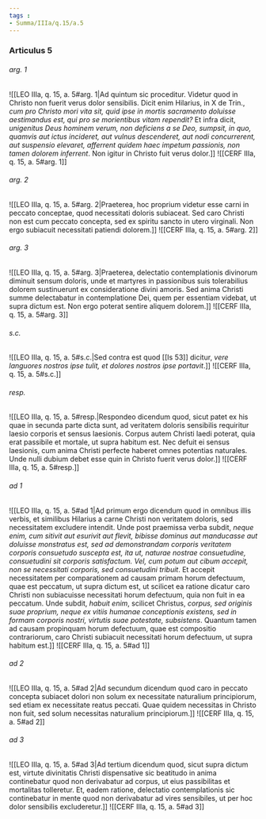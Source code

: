 ```yaml
---
tags : 
- Summa/IIIa/q.15/a.5
---
```


### Articulus 5

###### arg. 1
![[LEO IIIa, q. 15, a. 5#arg. 1|Ad quintum sic proceditur. Videtur quod in Christo non fuerit verus dolor sensibilis. Dicit enim Hilarius, in X de Trin., *cum pro Christo mori vita sit, quid ipse in mortis sacramento doluisse aestimandus est, qui pro se morientibus vitam rependit?* Et infra dicit, *unigenitus Deus hominem verum, non deficiens a se Deo, sumpsit, in quo, quamvis aut ictus incideret, aut vulnus descenderet, aut nodi concurrerent, aut suspensio elevaret, afferrent quidem haec impetum passionis, non tamen dolorem inferrent*. Non igitur in Christo fuit verus dolor.]]
![[CERF IIIa, q. 15, a. 5#arg. 1]]

###### arg. 2
![[LEO IIIa, q. 15, a. 5#arg. 2|Praeterea, hoc proprium videtur esse carni in peccato conceptae, quod necessitati doloris subiaceat. Sed caro Christi non est cum peccato concepta, sed ex spiritu sancto in utero virginali. Non ergo subiacuit necessitati patiendi dolorem.]]
![[CERF IIIa, q. 15, a. 5#arg. 2]]

###### arg. 3
![[LEO IIIa, q. 15, a. 5#arg. 3|Praeterea, delectatio contemplationis divinorum diminuit sensum doloris, unde et martyres in passionibus suis tolerabilius dolorem sustinuerunt ex consideratione divini amoris. Sed anima Christi summe delectabatur in contemplatione Dei, quem per essentiam videbat, ut supra dictum est. Non ergo poterat sentire aliquem dolorem.]]
![[CERF IIIa, q. 15, a. 5#arg. 3]]

###### s.c.
![[LEO IIIa, q. 15, a. 5#s.c.|Sed contra est quod [[Is 53]] dicitur, *vere languores nostros ipse tulit, et dolores nostros ipse portavit*.]]
![[CERF IIIa, q. 15, a. 5#s.c.]]

###### resp.
![[LEO IIIa, q. 15, a. 5#resp.|Respondeo dicendum quod, sicut patet ex his quae in secunda parte dicta sunt, ad veritatem doloris sensibilis requiritur laesio corporis et sensus laesionis. Corpus autem Christi laedi poterat, quia erat passibile et mortale, ut supra habitum est. Nec defuit ei sensus laesionis, cum anima Christi perfecte haberet omnes potentias naturales. Unde nulli dubium debet esse quin in Christo fuerit verus dolor.]]
![[CERF IIIa, q. 15, a. 5#resp.]]

###### ad 1
![[LEO IIIa, q. 15, a. 5#ad 1|Ad primum ergo dicendum quod in omnibus illis verbis, et similibus Hilarius a carne Christi non veritatem doloris, sed necessitatem excludere intendit. Unde post praemissa verba subdit, *neque enim, cum sitivit aut esurivit aut flevit, bibisse dominus aut manducasse aut doluisse monstratus est, sed ad demonstrandam corporis veritatem corporis consuetudo suscepta est, ita ut, naturae nostrae consuetudine, consuetudini sit corporis satisfactum. Vel, cum potum aut cibum accepit, non se necessitati corporis, sed consuetudini tribuit*. Et accepit necessitatem per comparationem ad causam primam horum defectuum, quae est peccatum, ut supra dictum est, ut scilicet ea ratione dicatur caro Christi non subiacuisse necessitati horum defectuum, quia non fuit in ea peccatum. Unde subdit, *habuit enim*, scilicet Christus, *corpus, sed originis suae proprium, neque ex vitiis humanae conceptionis existens, sed in formam corporis nostri, virtutis suae potestate, subsistens*. Quantum tamen ad causam propinquam horum defectuum, quae est compositio contrariorum, caro Christi subiacuit necessitati horum defectuum, ut supra habitum est.]]
![[CERF IIIa, q. 15, a. 5#ad 1]]

###### ad 2
![[LEO IIIa, q. 15, a. 5#ad 2|Ad secundum dicendum quod caro in peccato concepta subiacet dolori non solum ex necessitate naturalium principiorum, sed etiam ex necessitate reatus peccati. Quae quidem necessitas in Christo non fuit, sed solum necessitas naturalium principiorum.]]
![[CERF IIIa, q. 15, a. 5#ad 2]]

###### ad 3
![[LEO IIIa, q. 15, a. 5#ad 3|Ad tertium dicendum quod, sicut supra dictum est, virtute divinitatis Christi dispensative sic beatitudo in anima continebatur quod non derivabatur ad corpus, ut eius passibilitas et mortalitas tolleretur. Et, eadem ratione, delectatio contemplationis sic continebatur in mente quod non derivabatur ad vires sensibiles, ut per hoc dolor sensibilis excluderetur.]]
![[CERF IIIa, q. 15, a. 5#ad 3]]

